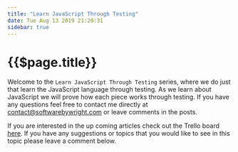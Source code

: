 ```yaml
---
title: "Learn JavaScript Through Testing"
date: Tue Aug 13 2019 21:20:31
sidebar: true
---
```


# {{$page.title}}

Welcome to the `Learn JavaScript Through Testing` series, where we do just that learn the JavaScript language through testing. As we learn about JavaScript we will prove how each piece works through testing. If you have any questions feel free to contact me directly at [contact@softwarebywright.com](mailto:contact@softwarebywright.com) or leave comments in the posts.

If you are interested in the up coming articles check out the Trello board [here](https://trello.com/b/RoF5f9x6/learn-javascript-through-unit-testing). If you have any suggestions or topics that you would like to see in this topic please leave a comment below.

<Posts :acend="true" />

<EmailSubscription />

<vue-disqus shortname="softwarewright" identifier="blog_posts" :url="$page.url" />
